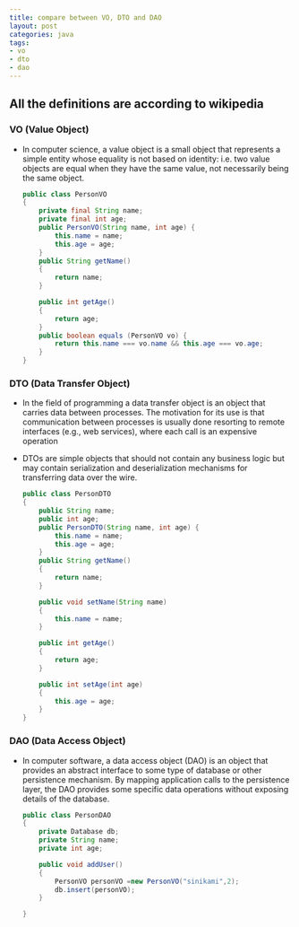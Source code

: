 ```yaml
---
title: compare between VO, DTO and DAO
layout: post
categories: java
tags:
- vo
- dto
- dao
---
```


## All the definitions are according to wikipedia

### VO (Value Object)
- In computer science, a value object is a small object that represents a simple entity whose equality is not based on identity: i.e. two value objects are equal when they have the same value, not necessarily being the same object. 

	```java
	public class PersonVO
	{
		private final String name;
		private final int age;
		public PersonVO(String name, int age) {
			this.name = name;
			this.age = age;
		}
		public String getName()
		{
			return name;
		}

		public int getAge()
		{
			return age;
		}
		public boolean equals (PersonVO vo) {
			return this.name === vo.name && this.age === vo.age;
		}
	}
	```

### DTO (Data Transfer Object)
- In the field of programming a data transfer object  is an object that carries data between processes. The motivation for its use is that communication between processes is usually done resorting to remote interfaces (e.g., web services), where each call is an expensive operation

- DTOs are simple objects that should not contain any business logic but may contain serialization and deserialization mechanisms for transferring data over the wire.
	
	```java
	public class PersonDTO
	{
		public String name;
		public int age;
		public PersonDTO(String name, int age) {
			this.name = name;
			this.age = age;
		}
		public String getName()
		{
			return name;
		}

		public void setName(String name)
		{
			this.name = name;
		}

		public int getAge()
		{
			return age;
		}

		public int setAge(int age)
		{
			this.age = age;
		}
	}
	```
	
### DAO (Data Access Object)
- In computer software, a data access object (DAO) is an object that provides an abstract interface to some type of database or other persistence mechanism. By mapping application calls to the persistence layer, the DAO provides some specific data operations without exposing details of the database.

	```java
	public class PersonDAO
	{
		private Database db;
		private String name;
		private int age;

		public void addUser()
		{
			PersonVO personVO =new PersonVO("sinikami",2);
			db.insert(personVO);
		}

	}
	```